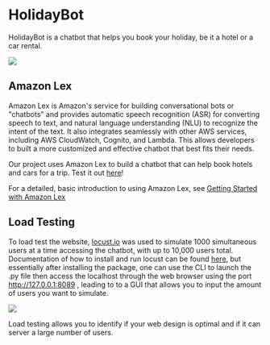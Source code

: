 # HolidayBot

HolidayBot is a chatbot that helps you book your holiday, be it a hotel or a car rental. 

![](https://github.com/jnganzh/chatbot-holiday/blob/main/demo.png)

## Amazon Lex

Amazon Lex is Amazon's service for building conversational bots or "chatbots" and provides automatic speech recognition (ASR) for converting speech to text, and natural language understanding (NLU) to recognize the intent of the text. It also integrates seamlessly with other AWS services, including AWS CloudWatch, Cognito, and Lambda. This allows developers to built a more customized and effective chatbot that best fits their needs.

Our project uses Amazon Lex to build a chatbot that can help book hotels and cars for a trip. Test it out [here](https://dr5p7ego6gbjc.cloudfront.net/index.html)!

For a detailed, basic introduction to using Amazon Lex, see [Getting Started with Amazon Lex](https://docs.aws.amazon.com/lex/latest/dg/getting-started.html)

## Load Testing

To load test the website, [locust.io](https://locust.io) was used to simulate 1000 simultaneous users at a time accessing the chatbot, with up to 10,000 users total. Documentation of how to install and run locust can be found [here](https://docs.locust.io/en/stable/), but essentially after installing the package, one can use the CLI to launch the .py file then access the localhost through the web browser using the port http://127.0.0.1:8089 , leading to to a GUI that allows you to input the amount of users you want to simulate.

![](https://github.com/jnganzh/chatbot-holiday/blob/main/locust.png)

Load testing allows you to identify if your web design is optimal and if it can server a large number of users.
